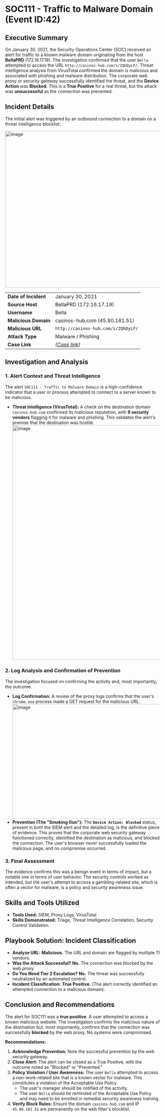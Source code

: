 # SOC111 - Traffic to Malware Domain (Event ID:42)

## Executive Summary

On January 30, 2021, the Security Operations Center (SOC) received an alert for traffic to a known malware domain originating from the host **BellaPRD** (172.16.17.19). The investigation confirmed that the user `Bella` attempted to access the URL `http://casinos-hub.com/s/ZQhDyLF/`. Threat intelligence analysis from VirusTotal confirmed the domain is malicious and associated with phishing and malware distribution. The corporate web proxy or security gateway successfully identified the threat, and the **Device Action** was **Blocked**. This is a **True Positive** for a real threat, but the attack was **unsuccessful** as the connection was prevented.

## Incident Details

The initial alert was triggered by an outbound connection to a domain on a threat intelligence blocklist:

<img width="1454" height="509" alt="image" src="https://github.com/user-attachments/assets/f45c4d9a-977f-4f03-9709-bd7735427e97" />

| | |
| :--- | :--- |
| **Date of Incident**| January 30, 2021 |
| **Source Host**| BellaPRD (172.16.17.19) |
| **Username**| Bella |
| **Malicious Domain**| casinos-hub.com (45.80.181.51) |
| **Malicious URL**| `http://casinos-hub.com/s/ZQhDyLF/` |
| **Attack Type**| Malware / Phishing |
| **Case Link**| *([Case link](https://app.letsdefend.io/case-management/casedetail/sohankanna/42))* |

## Investigation and Analysis

### 1. Alert Context and Threat Intelligence

The alert `SOC111 - Traffic to Malware Domain` is a high-confidence indicator that a user or process attempted to connect to a server known to be malicious.
*   **Threat Intelligence (VirusTotal):** A check on the destination domain `casinos-hub.com` confirmed its malicious reputation, with **9 security vendors** flagging it for malware and phishing. This validates the alert's premise that the destination was hostile.
    <img width="1681" height="762" alt="image" src="https://github.com/user-attachments/assets/8804d821-f37c-4908-a6e6-ec443abfba20" />

### 2. Log Analysis and Confirmation of Prevention

The investigation focused on confirming the activity and, most importantly, the outcome.
*   **Log Confirmation:** A review of the proxy logs confirms that the user's `chrome.exe` process made a GET request for the malicious URL.
    <img width="1117" height="372" alt="image" src="https://github.com/user-attachments/assets/7830b3d1-960f-4476-8113-e870fb7e6b70" />
*   **Prevention (The "Smoking Gun"):** The **`Device Action: Blocked`** status, present in both the SIEM alert and the detailed log, is the definitive piece of evidence. This proves that the corporate web security gateway functioned correctly, identified the destination as malicious, and blocked the connection. The user's browser never successfully loaded the malicious page, and no compromise occurred.

### 3. Final Assessment

The evidence confirms this was a benign event in terms of impact, but a notable one in terms of user behavior. The security controls worked as intended, but the user's attempt to access a gambling-related site, which is often a vector for malware, is a policy and security awareness issue.

## Skills and Tools Utilized

*   **Tools Used:** SIEM, Proxy Logs, VirusTotal
*   **Skills Demonstrated:** Triage, Threat Intelligence Correlation, Security Control Validation.

## Playbook Solution: Incident Classification

*   **Analyze URL:** **Malicious.** The URL and domain are flagged by multiple TI vendors.
*   **Was the Attack Successful?** **No.** The connection was blocked by the web proxy.
*   **Do You Need Tier 2 Escalation?** **No.** The threat was successfully neutralized by an automated control.
*   **Incident Classification:** **True Positive.** (The alert correctly identified an attempted connection to a malicious domain).

## Conclusion and Recommendations

The alert for SOC111 was a **true positive**. A user attempted to access a known malicious website. The investigation confirms the malicious nature of the destination but, most importantly, confirms that the connection was successfully **blocked** by the web proxy. No systems were compromised.

**Recommendations:**

1.  **Acknowledge Prevention:** Note the successful prevention by the web security gateway.
2.  **Close Alert:** The alert can be closed as a True Positive, with the outcome noted as "Blocked" or "Prevented."
3.  **Policy Violation / User Awareness:** The user `Bella` attempted to access a non-work-related site that is a known vector for malware. This constitutes a violation of the Acceptable Use Policy.
    *   The user's manager should be notified of the activity.
    *   The user `Bella` should be reminded of the Acceptable Use Policy and may need to be enrolled in remedial security awareness training.
4.  **Verify Block Rules:** Ensure the domain `casinos-hub.com` and IP `45.80.181.51` are permanently on the web filter's blocklist.



















































































